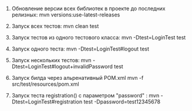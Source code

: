 1. Обновление версии всех библиотек в проекте до последних релизных:
mvn versions:use-latest-releases

2. Запуск всех тестов:
mvn clean test

3. Запуск тестов из одного тестового класса:
mvn -Dtest=LoginTest test

4. Запуск одного теста:
mvn -Dtest=LoginTest#logout test

5. Запуск нескольких тестов:
mvn -Dtest=LoginTest#logout+invalidPassword test

6. Запуск билда через альренативный POM.xml
mvn -f src/test/resources/pom.xml

7. Запуск теста registration() с параметром "password" :
mvn -Dtest=LoginTest#registration test -Dpassword=test12345678